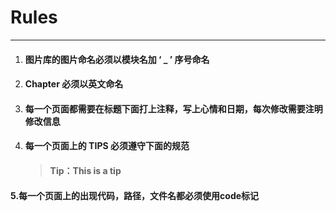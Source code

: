 # Rules

---

1. #### 图片库的图片命名必须以模块名加 ‘ \_ ’ 序号命名
2. #### Chapter 必须以英文命名
3. #### 每一个页面都需要在标题下面打上注释，写上心情和日期，每次修改需要注明修改信息
4. #### 每一个页面上的 TIPS 必须遵守下面的规范

   > #### Tip：This is a tip

####    5.每一个页面上的出现代码，路径，文件名都必须使用code标记




